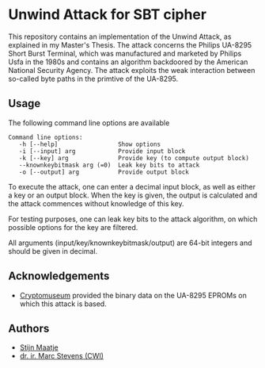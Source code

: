 # Unwind Attack for SBT cipher

This repository contains an implementation of the Unwind Attack, as explained in my Master's Thesis. The attack concerns the Philips UA-8295 Short Burst Terminal, which was manufactured and marketed by Philips Usfa in the 1980s and contains an algorithm backdoored by the American National Security Agency. The attack exploits the weak interaction between so-called byte paths in the primtive of the UA-8295.
## Usage
The following command line options are available

```
Command line options:
   -h [--help]                 Show options
   -i [--input] arg            Provide input block
   -k [--key] arg              Provide key (to compute output block)
   --knownkeybitmask arg (=0)  Leak key bits to attack
   -o [--output] arg           Provide output block
```

To execute the attack, one can enter a decimal input block, as well as either a key or an output block. When the key is given, the output is calculated and the attack commences without knowledge of this key. 

For testing purposes, one can leak key bits to the attack algorithm, on which possible options for the key are filtered.

All arguments (input/key/knownkeybitmask/output) are 64-bit integers and should be given in decimal.
## Acknowledgements

 - [Cryptomuseum](https://cryptomuseum.com) provided the binary data on the UA-8295 EPROMs on which this attack is based.
## Authors

- [Stijn Maatje](https://www.github.com/StijnM1)
- [dr. ir. Marc Stevens (CWI)](https://www.github.com/cr-marcstevens)

